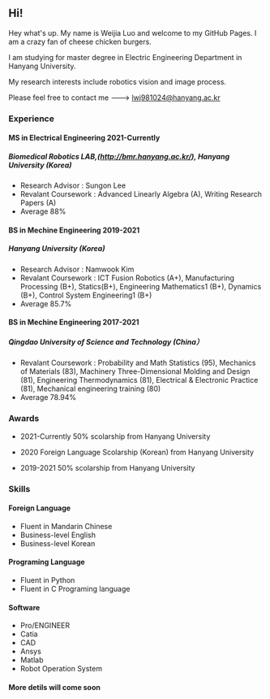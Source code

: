 ## Hi! 

Hey what's up. My name is Weijia Luo and welcome to my GitHub Pages. I am a crazy fan of cheese chicken burgers.

I am studying for master degree in Electric Engineering Department in Hanyang University.  

My research interests include robotics vision and image process.  

Please feel free to contact me ---> lwj981024@hanyang.ac.kr

### Experience


#### MS  in Electrical Engineering                     2021-Currently  
##### Biomedical Robotics LAB,(http://bmr.hanyang.ac.kr/), Hanyang University  (Korea)  
* Research Advisor : Sungon Lee  
* Revalant Coursework : Advanced Linearly Algebra (A), Writing Research Papers (A)  
* Average 88%


#### BS  in Mechine Engineering                          2019-2021  
##### Hanyang University (Korea)
* Research Advisor : Namwook Kim  
* Revalant Coursework : ICT Fusion Robotics (A+), Manufacturing Processing (B+), Statics(B+), Engineering Mathematics1 (B+), Dynamics (B+), Control System Engineering1 (B+)  
* Average 85.7%



#### BS  in Mechine Engineering                          2017-2021  
##### Qingdao University of Science and Technology (China）  
* Revalant Coursework : Probability and Math Statistics (95),  Mechanics of Materials (83), Machinery Three-Dimensional Molding and Design (81), Engineering Thermodynamics (81), Electrical & Electronic Practice (81), Mechanical engineering training (80)  
* Average 78.94%  

### Awards

* 2021-Currently 
50% scolarship from Hanyang University

* 2020
Foreign Language Scolarship (Korean) from Hanyang University  

* 2019-2021 
50% scolarship from Hanyang University
 
### Skills

#### Foreign Language
* Fluent in Mandarin Chinese  
* Business-level English  
* Business-level Korean  

#### Programing Language
* Fluent in Python  
* Fluent in C Programing language  

#### Software 
* Pro/ENGINEER
* Catia
* CAD
* Ansys
* Matlab
* Robot Operation System


#### More detils will come soon
